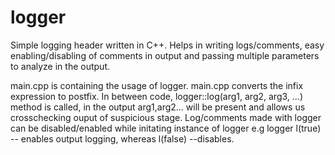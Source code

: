 # logger
Simple logging header written in C++. Helps in writing logs/comments, easy enabling/disabling of comments in output and passing multiple parameters to analyze in the output.

main.cpp is containing the usage of logger. main.cpp converts the infix expression to postfix. In between code, logger::log(arg1, arg2, arg3, ...) method is called, in the output arg1,arg2... will be present and allows us crosschecking ouput of suspicious stage. Log/comments made with logger can be disabled/enabled while initating instance of logger e.g logger l(true) -- enables output logging, whereas l(false) --disables.

